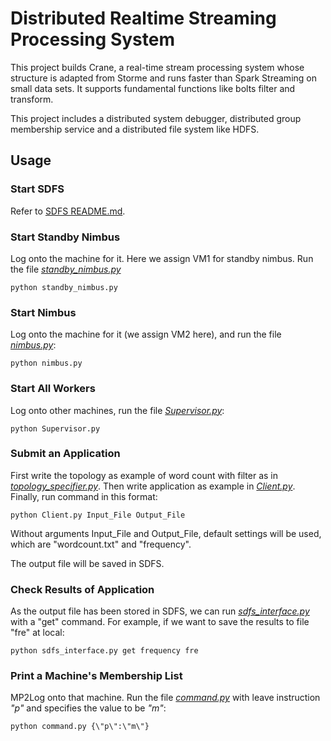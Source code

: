 # Distributed Realtime Streaming Processing System

This project builds Crane, a real-time stream processing system whose structure is adapted from Storme and runs faster than Spark Streaming on small data sets. It supports fundamental functions like bolts filter and transform. 

This project includes a distributed system debugger, distributed group membership service and a distributed file system like HDFS.

## Usage

### Start SDFS
Refer to [SDFS README.md](SDFS_README.md).

### Start Standby Nimbus
Log onto the machine for it. Here we assign VM1 for standby nimbus. Run the file [*standby_nimbus.py*](standby_nimbus.py)
```
python standby_nimbus.py
```

### Start Nimbus
Log onto the machine for it (we assign VM2 here), and run the file [*nimbus.py*](nimbus.py):
```
python nimbus.py
```

### Start All Workers
Log onto other machines, run the file [*Supervisor.py*](Supervisor.py):
```
python Supervisor.py
```

### Submit an Application
First write the topology as example of word count with filter as in [*topology_specifier.py*](topology_specifier.py). Then write application as example in [*Client.py*](Client.py). Finally, run command in this format:
```
python Client.py Input_File Output_File
```
Without arguments Input_File and Output_File, default settings will be used, which are "wordcount.txt" and "frequency".

The output file will be saved in SDFS.

### Check Results of Application
As the output file has been stored in SDFS, we can run [*sdfs_interface.py*](sdfs_interface.py) with a "get" command. For example, if we want to save the results to file "fre" at local:
```
python sdfs_interface.py get frequency fre
```

### Print a Machine's Membership List
MP2Log onto that machine. Run the file  [*command.py*](command.py) with leave instruction *"p"* and specifies the value to be *"m"*:
```
python command.py {\"p\":\"m\"}
```
